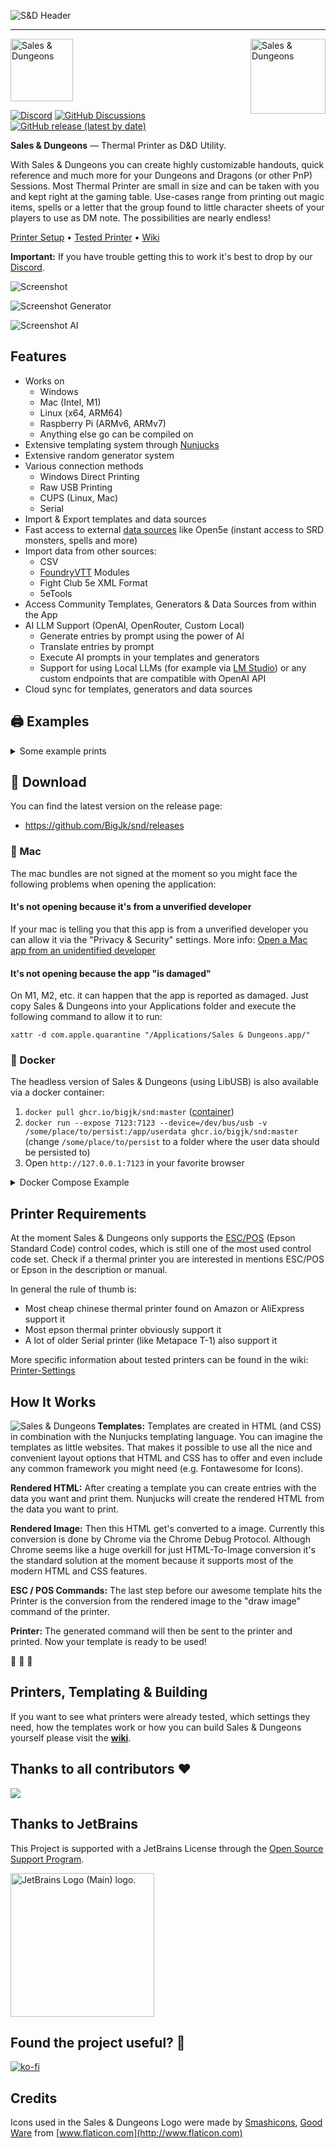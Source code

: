 ![S&D Header](./data/readme_header.png)

----

<img align="right" width="120px" alt="Sales &amp; Dungeons" src="./data/preview.png">
<img width="100" alt="Sales &amp; Dungeons" src="./data/round_icon.png">

[![Discord](https://img.shields.io/discord/678654745803751579?label=discord)](https://discord.gg/5MUZEjc) [![GitHub Discussions](https://img.shields.io/github/discussions/BigJk/snd)](https://github.com/BigJk/snd/discussions) [![GitHub release (latest by date)](https://img.shields.io/github/v/release/BigJk/snd)](https://github.com/BigJk/snd/releases)

**Sales & Dungeons** — Thermal Printer as D&amp;D Utility.

With Sales & Dungeons you can create highly customizable handouts, quick reference and much more for your Dungeons and Dragons (or other PnP) Sessions.
Most Thermal Printer are small in size and can be taken with you and kept right at the gaming table. Use-cases range from printing out magic items, spells
or a letter that the group found to little character sheets of your players to use as DM note. The possibilities are nearly endless!

[Printer Setup](https://sales-and-dungeons.app/docs/printer/setup/) • [Tested Printer](https://sales-and-dungeons.app/docs/printer/models/) • [Wiki](https://sales-and-dungeons.app/docs/intro/)

**Important:** If you have trouble getting this to work it's best to drop by our [Discord](https://discord.gg/5MUZEjc).

![Screenshot](./data/screenshot.png)

![Screenshot Generator](./data/screenshot_gen.png)

![Screenshot AI](./data/screenshot_ai.png)

## Features

- Works on
  - Windows
  - Mac (Intel, M1)
  - Linux (x64, ARM64)
  - Raspberry Pi (ARMv6, ARMv7)
  - Anything else go can be compiled on
- Extensive templating system through [Nunjucks](https://mozilla.github.io/nunjucks/)
- Extensive random generator system
- Various connection methods
  - Windows Direct Printing
  - Raw USB Printing
  - CUPS (Linux, Mac)
  - Serial
- Import & Export templates and data sources
- Fast access to external [data sources](https://sales-and-dungeons.app/docs/data-source/) like Open5e (instant access to SRD monsters, spells and more)
- Import data from other sources:
   - CSV
   - [FoundryVTT](https://foundryvtt.com/) Modules
   - Fight Club 5e XML Format
   - 5eTools
- Access Community Templates, Generators & Data Sources from within the App
- AI LLM Support (OpenAI, OpenRouter, Custom Local)
  - Generate entries by prompt using the power of AI
  - Translate entries by prompt
  - Execute AI prompts in your templates and generators
  - Support for using Local LLMs (for example via [LM Studio](https://lmstudio.ai/)) or any custom endpoints that are compatible with OpenAI API
- Cloud sync for templates, generators and data sources

## 🖨️ Examples

<details>
 <summary>Some example prints</summary>
  
 ![image](https://github.com/user-attachments/assets/6d0bfcb6-3e45-40ab-8c47-ecfa1c3d22ec)
 
</details>

## 📁 Download

You can find the latest version on the release page:
- https://github.com/BigJk/snd/releases

### :apple: Mac

The mac bundles are not signed at the moment so you might face the following problems when opening the application:

#### It's not opening because it's from a unverified developer

If your mac is telling you that this app is from a unverified developer you can allow it via the "Privacy & Security" settings. More info: [Open a Mac app from an unidentified developer](https://support.apple.com/lv-lv/guide/mac-help/mh40616/mac)

#### It's not opening because the app "is damaged"

On M1, M2, etc. it can happen that the app is reported as damaged. Just copy Sales & Dungeons into your Applications folder and execute the following command to allow it to run:

```
xattr -d com.apple.quarantine "/Applications/Sales & Dungeons.app/"
```
   
### :whale: Docker

The headless version of Sales & Dungeons (using LibUSB) is also available via a docker container:
1. ``docker pull ghcr.io/bigjk/snd:master`` ([container](https://github.com/BigJk/snd/pkgs/container/snd))
2. ``docker run --expose 7123:7123 --device=/dev/bus/usb -v /some/place/to/persist:/app/userdata ghcr.io/bigjk/snd:master`` (change ``/some/place/to/persist`` to a folder where the user data should be persisted to)
3. Open ``http://127.0.0.1:7123`` in your favorite browser

<details><summary>Docker Compose Example</summary>

```
version: "3"
services:
  snd:
    image: ghcr.io/bigjk/snd:master
    ports:
      - "7123:7123"
    devices:
      - "/dev/bus/usb"
    volumes:
      - "/some/place/to/persist:/app/userdata"
```

</details>

## Printer Requirements

At the moment Sales & Dungeons only supports the [ESC/POS](https://en.wikipedia.org/wiki/ESC/P) (Epson Standard Code) control codes, which is still one of the most used control code set. Check if a thermal printer you are interested in mentions ESC/POS or Epson in the description or manual.

In general the rule of thumb is:
- Most cheap chinese thermal printer found on Amazon or AliExpress support it
- Most epson thermal printer obviously support it
- A lot of older Serial printer (like Metapace T-1) also support it

More specific information about tested printers can be found in the wiki: [Printer-Settings](https://sales-and-dungeons.app/docs/printer/models/)

## How It Works

<img align="left" alt="Sales &amp; Dungeons" src="./data/work_graph.svg">

**Templates:** Templates are created in HTML (and CSS) in combination with the Nunjucks templating language. You can imagine
the templates as little websites. That makes it possible to use all the nice and convenient layout options that HTML and CSS
has to offer and even include any common framework you might need (e.g. Fontawesome for Icons).

**Rendered HTML:** After creating a template you can create entries with the data you want and print them.
Nunjucks will create the rendered HTML from the data you want to print.

**Rendered Image:** Then this HTML get's converted to a image. Currently this conversion is done by Chrome via the
Chrome Debug Protocol. Although Chrome seems like a huge overkill for just HTML-To-Image conversion it's the standard solution at the
moment because it supports most of the modern HTML and CSS features.

**ESC / POS Commands:** The last step before our awesome template hits the Printer is the conversion from the rendered image
to the "draw image" command of the printer.

**Printer:** The generated command will then be sent to the printer and printed. Now your template is ready to be used!

:tada: :tada: :tada:

## Printers, Templating & Building

If you want to see what printers were already tested, which settings they need, how the templates work or how you can build Sales & Dungeons yourself please visit the [**wiki**](https://sales-and-dungeons.app/docs/intro/).

## Thanks to all contributors ❤

<a href="https://github.com/BigJk/snd/graphs/contributors">
  <img src="https://contrib.rocks/image?repo=BigJk/snd" />
</a>

## Thanks to JetBrains

This Project is supported with a JetBrains License through the [Open Source Support Program](https://www.jetbrains.com/community/opensource).

<img width="230" src="https://resources.jetbrains.com/storage/products/company/brand/logos/jetbrains.png" alt="JetBrains Logo (Main) logo.">

## Found the project useful? :smiling_face_with_three_hearts:

[![ko-fi](https://ko-fi.com/img/githubbutton_sm.svg)](https://ko-fi.com/A0A763FPT)

## Credits

Icons used in the Sales & Dungeons Logo were made by [Smashicons](https://www.flaticon.com/authors/smashicons), [Good Ware](https://www.flaticon.com/authors/good-ware) from [www.flaticon.com](http://www.flaticon.com)
